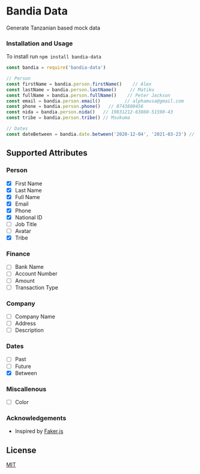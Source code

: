 
# Bandia Data

Generate Tanzanian based mock data

### Installation and Usage
To install run `npm install bandia-data`

```javascript
const bandia = require('bandia-data')

// Person 
const firstName = bandia.person.firstName()    // Alex
const lastName = bandia.person.lastName()     // Matiku
const fullName = bandia.person.fullName()    // Peter Jackson
const email = bandia.person.email()         // alphamusa@gmail.com
const phone = bandia.person.phone()   // 0743800456
const nida = bandia.person.nida()   // 19831212-63860-51590-43
const tribe = bandia.person.tribe() // Msukuma

// Dates
const dateBetween = bandia.date.between('2020-12-04', '2021-03-23') // 2021-01-03

```


## Supported Attributes

### Person
 - [x]  First Name
 - [x]  Last Name
 - [x]  Full Name
 - [x]  Email
 - [x]  Phone
 - [x]  National ID
 - [ ]  Job Title
 - [ ]  Avatar
 - [x]  Tribe
### Finance
 - [ ]  Bank Name
 - [ ]  Account Number
 - [ ]  Amount
 - [ ]  Transaction Type
### Company
 - [ ]  Company Name
 - [ ]  Address
 - [ ]  Description
### Dates
 - [ ]  Past
 - [ ]  Future
 - [x]  Between
### Miscallenous
 - [ ]  Color  


### Acknowledgements

 - Inspired by [Faker.js](https://github.com/Marak/Faker.js)

  
## License

[MIT](https://choosealicense.com/licenses/mit/)

  
